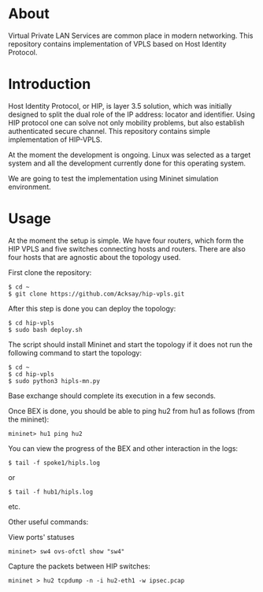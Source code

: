 # About

Virtual Private LAN Services are common place in modern networking. 
This repository contains implementation of VPLS based on Host Identity Protocol.

# Introduction

Host Identity Protocol, or HIP, is layer 3.5 solution,
which was initially designed to split the dual role of the IP address: 
locator and identifier. Using HIP protocol one can solve not
only mobility problems, but also establish authenticated secure
channel. This repository contains simple implementation of HIP-VPLS.

At the moment the development is ongoing. Linux was selected as a target system and all the 
development currently done for this operating system.

We are going to test the implementation using Mininet simulation environment.

# Usage

At the moment the setup is simple. We have four routers, which form the HIP VPLS and five switches
connecting hosts and routers. There are also four hosts that are agnostic about the topology used.

First clone the repository:
```
$ cd ~
$ git clone https://github.com/Acksay/hip-vpls.git
```

After this step is done you can deploy the topology:

```
$ cd hip-vpls
$ sudo bash deploy.sh
```
The script should install Mininet and start the topology if it does not
run  the following command to start the topology:

```
$ cd ~
$ cd hip-vpls
$ sudo python3 hipls-mn.py
```

Base exchange should complete its execution in a few seconds. 

Once BEX is done, you should be able to ping hu2 from hu1 as follows (from the mininet):

```
mininet> hu1 ping hu2
```

You can view the progress of the BEX and other interaction in the logs:

```
$ tail -f spoke1/hipls.log
```
or
```
$ tail -f hub1/hipls.log
```
etc.

Other useful commands:

View ports' statuses
```
mininet> sw4 ovs-ofctl show "sw4"
```

Capture the packets between HIP switches:

```
mininet > hu2 tcpdump -n -i hu2-eth1 -w ipsec.pcap
```



